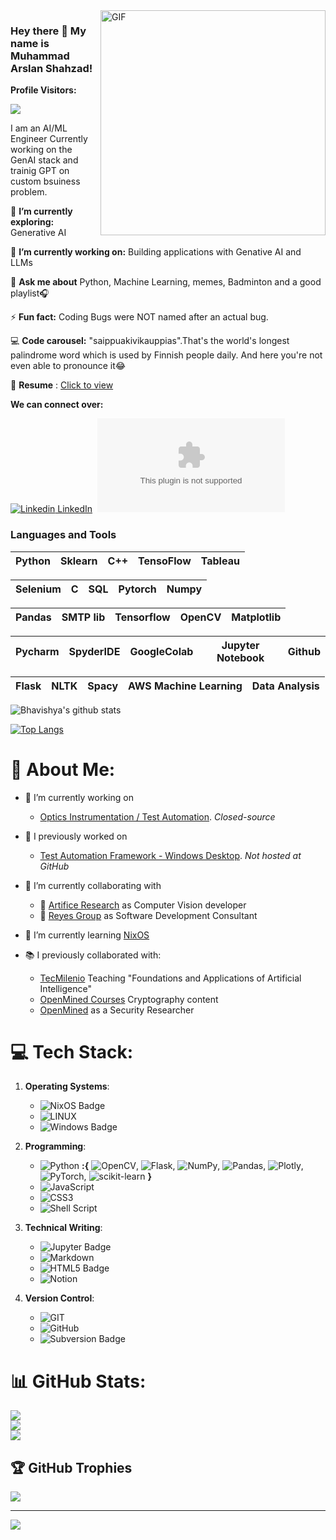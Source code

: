<img align="right" alt="GIF" src="https://github.com/bhav09/bhav09/blob/master/gif.gif" width="360"/>

<!--https://i.imgur.com/9GNZGLH.gif

-->

### Hey there 👋 My name is Muhammad Arslan Shahzad! 

**Profile Visitors:** 

![](https://komarev.com/ghpvc/?username=muhammadarslanshahzad&style=flat-square)
<!--

Here are some ideas to get you started:

- 🔭 I’m currently working on ...
- 🌱 I’m currently learning ...
- 👯 I’m looking to collaborate on ...
- 🤔 I’m looking for help with ...
- 💬 Ask me about ...
- 📫 How to reach me: ...
- 😄 Pronouns: ...
- ⚡ Fun fact: ...

-->

I am an AI/ML Engineer Currently working on the GenAI stack and trainig GPT on custom bsuiness problem.
 

🌱 **I’m currently exploring:** Generative AI

🔭 **I’m currently working on:** Building applications with Genative AI and LLMs

💬 **Ask me about** Python, Machine Learning, memes, Badminton and a good playlist🎧

⚡ **Fun fact:** Coding Bugs were NOT named after an actual bug.

💻 **Code carousel:** "saippuakivikauppias".That's the world's longest palindrome word which is used by Finnish people daily. And here you're not even able to pronounce it😂

📄 **Resume** : [Click to view](https://google.com)

**We can connect over:**

[![Linkedin](https://i.stack.imgur.com/gVE0j.png) LinkedIn](https://www.linkedin.com/in/muhammad-arslan-shahzad/)&nbsp; [![Twitter](https://img.shields.io/twitter/url/https/twitter.com)](https://twitter.com/Shahzad_MArslan) 

### Languages and Tools


| Python | Sklearn | C++ | TensoFlow | Tableau |
| :---: | :---: | :---: | :---: | :---: |


| Selenium | C | SQL | Pytorch | Numpy |
| :---: | :---: | :---: | :---: | :---: |

| Pandas | SMTP lib | Tensorflow | OpenCV | Matplotlib |
| :---: | :---: | :---: | :---: | :---: |

| Pycharm | SpyderIDE | GoogleColab | Jupyter Notebook | Github |
| :---: | :---: | :---: | :---: | :---: |

| Flask | NLTK | Spacy | AWS Machine Learning | Data Analysis |
| :---: | :---: | :---: | :---: | :---: |


![Bhavishya's github stats](https://github-readme-stats.vercel.app/api?username=muhammadarslanshahzad&show_icons=true&theme=dark)

[![Top Langs](https://github-readme-stats.vercel.app/api/top-langs/?username=muhammadarslanshahzad&layout=compact&show_icons=true&theme=dark)](https://github.com/anuraghazra/github-readme-stats)


# 💫 About Me:
- 🔭 I’m currently working on 
	- [Optics Instrumentation / Test Automation](https://www.averna.com/). *Closed-source*
- :sparkler: I previously worked on
   - [Test Automation Framework - Windows Desktop](https://www.ipgphotonics.com/). *Not hosted at GitHub*
- 🤝 I’m currently collaborating with
   - :robot: [Artifice Research](https://huggingface.co/theartifice) as Computer Vision developer 
   - :crown: [Reyes Group](https://reyesgroup.tech/) as Software Development Consultant
-  🌱 I’m currently learning [NixOS](https://nixos.org/) <iconify-icon icon="mdi:nix"></iconify-icon>

- :books: I previously collaborated with:
   - [TecMilenio](https://tecmilenio.mx/es/master-en-inteligencia-artificial) Teaching "Foundations and Applications of Artificial Intelligence"
   - [OpenMined Courses](https://courses.openmined.org/) Cryptography content 
   - [OpenMined](https://github.com/OpenMined/) as a Security Researcher

# 💻 Tech Stack:

1. **Operating Systems**:
   - ![NixOS Badge](https://img.shields.io/badge/NixOS-5277C3?logo=nixos&logoColor=fff&style=flat-square)
   - ![LINUX](https://img.shields.io/badge/Linux-FCC624?style=flat-square&logo=linux&logoColor=black)
   - ![Windows Badge](<https://img.shields.io/badge/Windows-0078D4?logo=windows&logoColor=fff&style=flat-square>)

2. **Programming**:
   - ![Python](https://img.shields.io/badge/python-3670A0?style=flat-square&logo=python&logoColor=ffdd54) **:{** ![OpenCV](https://img.shields.io/badge/opencv-%23white.svg?style=flat-square&logo=opencv&logoColor=white), ![Flask](https://img.shields.io/badge/flask-%23000.svg?style=flat-square&logo=flask&logoColor=white), ![NumPy](https://img.shields.io/badge/numpy-%23013243.svg?style=flat-square&logo=numpy&logoColor=white), ![Pandas](https://img.shields.io/badge/pandas-%23150458.svg?style=flat-square&logo=pandas&logoColor=white), ![Plotly](https://img.shields.io/badge/Plotly-%233F4F75.svg?style=flat-square&logo=plotly&logoColor=white), ![PyTorch](https://img.shields.io/badge/PyTorch-%23EE4C2C.svg?style=flat-square&logo=PyTorch&logoColor=white), ![scikit-learn](https://img.shields.io/badge/scikit--learn-%23F7931E.svg?style=flat-square&logo=scikit-learn&logoColor=white) **}**
   - ![JavaScript](https://img.shields.io/badge/javascript-%23323330.svg?style=flat-square&logo=javascript&logoColor=%23F7DF1E)
   - ![CSS3](https://img.shields.io/badge/css3-%231572B6.svg?style=flat-square&logo=css3&logoColor=white)
   - ![Shell Script](https://img.shields.io/badge/shell_script-%23121011.svg?style=flat-square&logo=gnu-bash&logoColor=white)

3. **Technical Writing**:
   - ![Jupyter Badge](https://img.shields.io/badge/Jupyter-F37626?logo=jupyter&logoColor=fff&style=flat)
   - ![Markdown](https://img.shields.io/badge/markdown-%23000000.svg?style=flat-square&logo=markdown&logoColor=white)
   - ![HTML5 Badge](https://img.shields.io/badge/HTML5-E34F26?logo=html5&logoColor=fff&style=flat-square)
   - ![Notion](https://img.shields.io/badge/Notion-%23000000.svg?style=flat-square&logo=notion&logoColor=white)

4. **Version Control**:
   - ![GIT](https://img.shields.io/badge/Git-fc6d26?style=flat-square&logo=git&logoColor=white)
   - ![GitHub](https://img.shields.io/badge/GitHub-%23121011.svg?style=flat-square&logo=github&logoColor=white)
   - ![Subversion Badge](https://img.shields.io/badge/Subversion-809CC9?logo=subversion&logoColor=fff&style=flat-square)
  
# 📊 GitHub Stats:
![](https://github-readme-stats.vercel.app/api?username=muhammadarslanshahzad&theme=catppuccin_mocha&hide_border=false&include_all_commits=true&count_private=true)<br/>
![](https://github-readme-streak-stats.herokuapp.com/?user=muhammadarslanshahzad&theme=catppuccin_mocha&hide_border=false)<br/>
![](https://github-readme-stats.vercel.app/api/top-langs/?username=muhammadarslanshahzad&theme=catppuccin_mocha&hide_border=false&include_all_commits=true&count_private=true&layout=compact&hide_progress=true)

## 🏆 GitHub Trophies
![](https://github-profile-trophy.vercel.app/?username=muhammadarslanshahzad&theme=onedark&no-frame=true&no-bg=false&margin-w=4&rank=-B,-C&row=2&column=3)

---
[![](https://visitcount.itsvg.in/api?id=salgadev&icon=1&color=6)](https://visitcount.itsvg.in)
